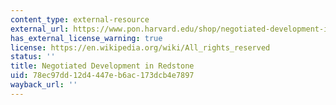 ```yaml
---
content_type: external-resource
external_url: https://www.pon.harvard.edu/shop/negotiated-development-in-redstone/
has_external_license_warning: true
license: https://en.wikipedia.org/wiki/All_rights_reserved
status: ''
title: Negotiated Development in Redstone
uid: 78ec97dd-12d4-447e-b6ac-173dcb4e7897
wayback_url: ''
---
```

